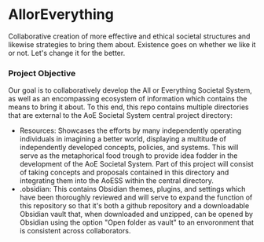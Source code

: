 # AllorEverything

Collaborative creation of more effective and ethical societal structures and likewise strategies to bring them about. Existence goes on whether we like it or not. Let's change it for the better.


### Project Objective
Our goal is to collaboratively develop the All or Everything Societal System, as well as an encompassing ecosystem of information which contains the means to bring it about. To this end, this repo contains multiple directories that are external to the AoE Societal System central project directory:
- Resources: Showcases the efforts by many independently operating individuals in imagining a better world, displaying a multitude of independently developed concepts, policies, and systems. This will serve as the metaphorical food trough to provide idea fodder in the development of the AoE Societal System. Part of this project will consist of taking concepts and proposals contained in this directory and integrating them into the AoESS within the central directory.
- .obsidian: This contains Obsidian themes, plugins, and settings which have been thoroughly reviewed and will serve to expand the function of this repository so that it's both a github repository and a downloadable Obsidian vault that, when downloaded and unzipped, can be opened by Obsidian using the option "Open folder as vault" to an envoronment that is consistent across collaborators.
